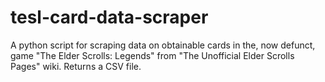 # tesl-card-data-scraper

A python script for scraping data on obtainable cards in the, now defunct, game "The Elder Scrolls: Legends" from "The Unofficial Elder Scrolls Pages" wiki.
Returns a CSV file.
